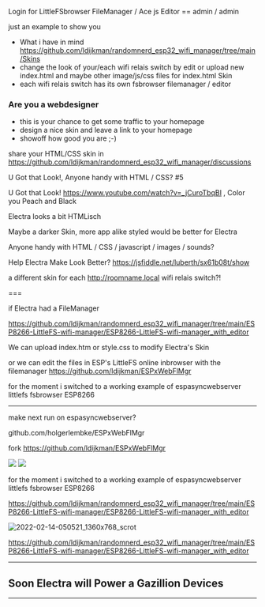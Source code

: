 Login for LittleFSbrowser FileManager / Ace js Editor == admin / admin

just an example to show you 
- What i have in mind https://github.com/ldijkman/randomnerd_esp32_wifi_manager/tree/main/Skins
- change the look of your/each wifi relais switch by edit or upload new index.html and maybe other image/js/css files for index.html Skin
- each wifi relais switch has its own fsbrowser filemanager / editor

### Are you a webdesigner
- this is your chance to get some traffic to your homepage
- design a nice skin and leave a link to your homepage
- showoff how good you are ;-)

share your HTML/CSS skin in https://github.com/ldijkman/randomnerd_esp32_wifi_manager/discussions


U Got that Look!, Anyone handy with HTML / CSS? #5

U Got that Look! https://www.youtube.com/watch?v=_jCuroTbqBI , Color you Peach and Black

Electra looks a bit HTMLisch

Maybe a darker Skin, more app alike styled would be better for Electra

Anyone handy with HTML / CSS / javascript / images / sounds?

Help Electra Make Look Better?  https://jsfiddle.net/luberth/sx61b08t/show

a different skin for each http://roomname.local wifi relais switch?!


===

if Electra had a FileManager 

https://github.com/ldijkman/randomnerd_esp32_wifi_manager/tree/main/ESP8266-LittleFS-wifi-manager/ESP8266-LittleFS-wifi-manager_with_editor

We can upload index.htm or style.css to modify Electra's Skin

or we can edit the files in ESP's LittleFS online inbrowser with the filemanager https://github.com/ldijkman/ESPxWebFlMgr

for the moment i switched to a working example of espasyncwebserver littlefs fsbrowser ESP8266 

---

make next run on espasyncwebserver?

github.com/holgerlembke/ESPxWebFlMgr

fork https://github.com/ldijkman/ESPxWebFlMgr

<img src="https://github.com/ldijkman/randomnerd_esp32_wifi_manager/blob/main/images/20220122_053531.jpg">

<img src="https://github.com/ldijkman/randomnerd_esp32_wifi_manager/blob/main/images/20220122_053548.jpg">

for the moment i switched to a working example of espasyncwebserver littlefs fsbrowser ESP8266

https://github.com/ldijkman/randomnerd_esp32_wifi_manager/tree/main/ESP8266-LittleFS-wifi-manager/ESP8266-LittleFS-wifi-manager_with_editor

![2022-02-14-050521_1360x768_scrot](https://user-images.githubusercontent.com/45427770/153798383-350826d3-80b8-42d5-bbbc-6b688a0fd56b.png)

https://github.com/ldijkman/randomnerd_esp32_wifi_manager/tree/main/ESP8266-LittleFS-wifi-manager/ESP8266-LittleFS-wifi-manager_with_editor


---

## Soon Electra will Power a Gazillion Devices

---
